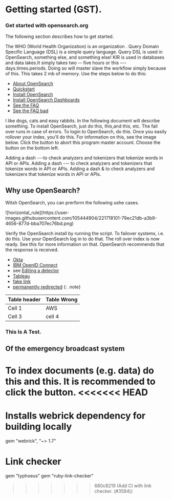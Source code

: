 # Getting started (GST).
 
 
### Get started with opensearch.org

The following section describes how to get started.
 
The WHO (World Health Organization) is an organization . 
Query Domain Specific Language (DSL) is a simple query language.  Query DSL is used in OpenSearch, something else, and something else!
KIR is used in databases and data lakes.It simply takes two -- five hours or this ---  days.times.periods. Doing so will master slave the workflow simply because of this. This takes 2 mb of memory. Use the steps below to do this:

- [About OpenSearch]({{site.url}}{{site.baseurl}}/opensearch/)
- [Quickstart]({{site.url}}{{site.baseurl}}/quickstart/)
- [Install OpenSearch]({{site.url}}{{site.baseurl}}/opensearch/install/)
- [Install OpenSearch Dashboards]({{site.url}}{{site.baseurl}}/dashboards/install/)
- [See the FAQ](https://opensearch.org/faq)
- [See the FAQ bad](https://opensearch.org/faqs)

I like dogs, cats and easy rabbits. In the following document will describe something. To install OpenSearch, just do this,  this,and this, etc. The fail over runs in case of errors. To login to OpenSearch, do this. Once you easily rollover your index, you'll do this. For information on this, see the image below. Click the button to abort this program master account. Choose the button on the bottom left.

Adding a dash ---to check analyzers and tokenizers that tokenize words in API or APIs.
Adding a dash --- to check analyzers and tokenizers that tokenize words in API or APIs.
Adding a dash & to check analyzers and tokenizers that tokenize words in API or APIs.

## Why use OpenSearch?

<p>Witsh OpenSearch, you can prerform the following ushe cases.</p>
![horizontal_rule](https://user-images.githubusercontent.com/105444904/221718101-79ec21db-a3b9-4656-877d-bba707ec76bd.png)

Verify the OpenSearch install by running the script. To failover systems, i.e. do this. Use your OpenSearch log in to do that. The roll over index is now ready. See this for more information on that. OpenSearch recommends that the response is received.

- [Okta](https://developer.okta.com/docs/api/resources/oidc#well-knownopenid-configuration)
- [IBM OpenID Connect](https://www.ibm.com/support/knowledgecenter/en/SSEQTP_8.5.5/com.ibm.websphere.wlp.doc/ae/rwlp_oidc_endpoint_urls.html)
- see [Editing a detector]({{site.url}}{{site.baseurl}}/security-analytics/usage/detectors/#editing-a-detector)
- [Tableau](https://github.com/opensearch-project/sql/blob/main/bi-connectors/TableauConnector/README.md)
- [fake link](http://example.example.example.com)
- [permanently redirected](https://curl.haxx.se/)
{: .note}


Table header | Table Wrong
:--- | :---
Cell 1 | AWS
Cell 3 | cell 4

### This Is A Test.
## Of the emergency broadcast system

To index documents (e.g. data) do this and this. It is recommended to click the button.
<<<<<<< HEAD
=======
# Installs webrick dependency for building locally
gem "webrick", "~> 1.7"

# Link checker
gem "typhoeus"
gem "ruby-link-checker"
>>>>>>> 680c8219 (Add CI with link checker. (#3584))
